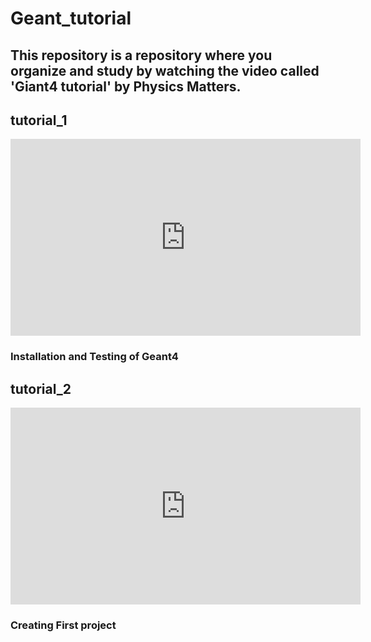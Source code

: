 # Geant_tutorial

## This repository is a repository where you organize and study by watching the video called 'Giant4 tutorial' by Physics Matters.

## tutorial_1

<iframe width="560" height="315" src="https://www.youtube.com/embed/Lxb4WZyKeCE" title="YouTube video player" frameborder="0" allow="accelerometer; autoplay; clipboard-write; encrypted-media; gyroscope; picture-in-picture" allowfullscreen></iframe>

### Installation and Testing of Geant4


## tutorial_2

<iframe width="560" height="315" src="https://www.youtube.com/embed/RuyMUswYaWo" title="YouTube video player" frameborder="0" allow="accelerometer; autoplay; clipboard-write; encrypted-media; gyroscope; picture-in-picture" allowfullscreen></iframe>

### Creating First project
